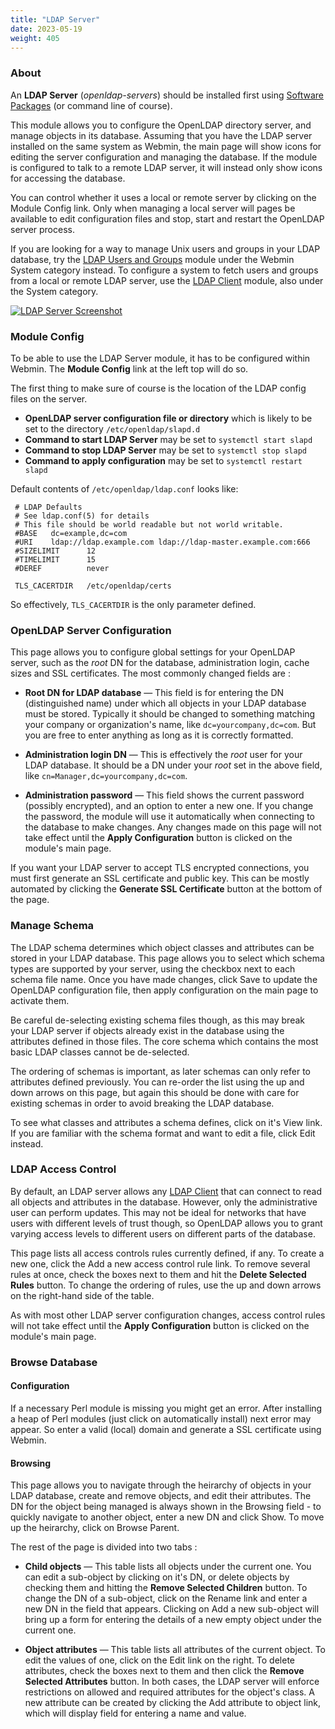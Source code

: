 ```yaml
---
title: "LDAP Server"
date: 2023-05-19
weight: 405
---
```


### About
An **LDAP Server** (_openldap-servers_) should be installed first using [Software Packages](/docs/modules/software-packages) (or command line of course).

This module allows you to configure the OpenLDAP directory server, and manage objects in its database. Assuming that you have the LDAP server installed on the same system as Webmin, the main page will show icons for editing the server configuration and managing the database. If the module is configured to talk to a remote LDAP server, it will instead only show icons for accessing the database.

You can control whether it uses a local or remote server by clicking on the Module Config link. Only when managing a local server will pages be available to edit configuration files and stop, start and restart the OpenLDAP server process.

If you are looking for a way to manage Unix users and groups in your LDAP database, try the [LDAP Users and Groups](/docs/modules/ldap-users-and-groups) module under the Webmin System category instead. To configure a system to fetch users and groups from a local or remote LDAP server, use the [LDAP Client](/docs/modules/ldap-client) module, also under the System category. 

[![](/images/docs/screenshots/modules/light/ldap-server.png "LDAP Server Screenshot")](/images/docs/screenshots/modules/light/ldap-server.png)

### Module Config
To be able to use the LDAP Server module, it has to be configured within Webmin. The **Module Config** link at the left top will do so.

The first thing to make sure of course is the location of the LDAP config files on the server.
* **OpenLDAP server configuration file or directory** which is likely to be set to the directory `/etc/openldap/slapd.d`
* **Command to start LDAP Server** may be set to `systemctl start slapd`
* **Command to stop LDAP Server** may be set to `systemctl stop slapd`
* **Command to apply configuration** may be set to `systemctl restart slapd`

Default contents of `/etc/openldap/ldap.conf` looks like:
```
 # LDAP Defaults
 # See ldap.conf(5) for details
 # This file should be world readable but not world writable.
 #BASE   dc=example,dc=com
 #URI    ldap://ldap.example.com ldap://ldap-master.example.com:666
 #SIZELIMIT      12
 #TIMELIMIT      15
 #DEREF          never
 
 TLS_CACERTDIR   /etc/openldap/certs
```

So effectively, `TLS_CACERTDIR` is the only parameter defined.

### OpenLDAP Server Configuration
This page allows you to configure global settings for your OpenLDAP server, such as the _root_ DN for the database, administration login, cache sizes and SSL certificates. The most commonly changed fields are :

- **Root DN for LDAP database** &mdash; This field is for entering the DN (distinguished name) under which all objects in your LDAP database must be stored. Typically it should be changed to something matching your company or organization's name, like `dc=yourcompany,dc=com`. But you are free to enter anything as long as it is correctly formatted.

- **Administration login DN** &mdash; This is effectively the _root_ user for your LDAP database. It should be a DN under your _root_ set in the above field, like `cn=Manager,dc=yourcompany,dc=com`.

- **Administration password** &mdash; This field shows the current password (possibly encrypted), and an option to enter a new one. If you change the password, the module will use it automatically when connecting to the database to make changes.
Any changes made on this page will not take effect until the **Apply Configuration** button is clicked on the module's main page.

If you want your LDAP server to accept TLS encrypted connections, you must first generate an SSL certificate and public key. This can be mostly automated by clicking the **Generate SSL Certificate** button at the bottom of the page.

### Manage Schema
The LDAP schema determines which object classes and attributes can be stored in your LDAP database. This page allows you to select which schema types are supported by your server, using the checkbox next to each schema file name. Once you have made changes, click Save to update the OpenLDAP configuration file, then apply configuration on the main page to activate them.

Be careful de-selecting existing schema files though, as this may break your LDAP server if objects already exist in the database using the attributes defined in those files. The core schema which contains the most basic LDAP classes cannot be de-selected.

The ordering of schemas is important, as later schemas can only refer to attributes defined previously. You can re-order the list using the up and down arrows on this page, but again this should be done with care for existing schemas in order to avoid breaking the LDAP database.

To see what classes and attributes a schema defines, click on it's View link. If you are familiar with the schema format and want to edit a file, click Edit instead. 

### LDAP Access Control
By default, an LDAP server allows any [LDAP Client](/docs/modules/ldap-client) that can connect to read all objects and attributes in the database. However, only the administrative user can perform updates. This may not be ideal for networks that have users with different levels of trust though, so OpenLDAP allows you to grant varying access levels to different users on different parts of the database.

This page lists all access controls rules currently defined, if any. To create a new one, click the Add a new access control rule link. To remove several rules at once, check the boxes next to them and hit the **Delete Selected Rules** button. To change the ordering of rules, use the up and down arrows on the right-hand side of the table.

As with most other LDAP server configuration changes, access control rules will not take effect until the **Apply Configuration** button is clicked on the module's main page.

### Browse Database

#### Configuration
If a necessary Perl module is missing you might get an error. After installing a heap of Perl modules (just click on automatically install) next error may appear. So enter a valid (local) domain and generate a SSL certificate using Webmin.

#### Browsing
This page allows you to navigate through the heirarchy of objects in your LDAP database, create and remove objects, and edit their attributes. The DN for the object being managed is always shown in the Browsing field - to quickly navigate to another object, enter a new DN and click Show. To move up the heirarchy, click on Browse Parent.

The rest of the page is divided into two tabs :

- **Child objects** &mdash; This table lists all objects under the current one. You can edit a sub-object by clicking on it's DN, or delete objects by checking them and hitting the **Remove Selected Children** button. To change the DN of a sub-object, click on the Rename link and enter a new DN in the field that appears. Clicking on Add a new sub-object will bring up a form for entering the details of a new empty object under the current one.

- **Object attributes** &mdash; This table lists all attributes of the current object. To edit the values of one, click on the Edit link on the right. To delete attributes, check the boxes next to them and then click the **Remove Selected Attributes** button. In both cases, the LDAP server will enforce restrictions on allowed and required attributes for the object's class.  A new attribute can be created by clicking the Add attribute to object link, which will display field for entering a name and value.
